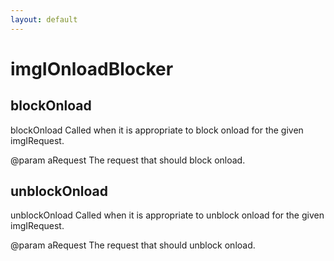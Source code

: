```yaml
---
layout: default
---
```


# imgIOnloadBlocker #

## blockOnload ##

blockOnload
Called when it is appropriate to block onload for the given imgIRequest.

@param aRequest
       The request that should block onload.


## unblockOnload ##

unblockOnload
Called when it is appropriate to unblock onload for the given
imgIRequest.

@param aRequest
       The request that should unblock onload.

